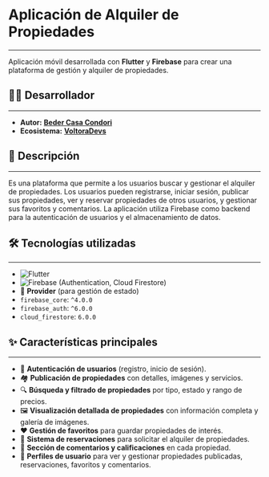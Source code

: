 # Aplicación de Alquiler de Propiedades

---

Aplicación móvil desarrollada con **Flutter** y **Firebase** para crear una plataforma de gestión y alquiler de propiedades.

## 👨‍💻 Desarrollador

---

-   **Autor:** **[Beder Casa Condori](https://www.linkedin.com/in/beder-danilo-casa-condori-85520217b/)**
-   **Ecosistema:** **[VoltoraDevs](https://voltoradevs.tech)**

## 📝 Descripción

---

Es una plataforma que permite a los usuarios buscar y gestionar el alquiler de propiedades. Los usuarios pueden registrarse, iniciar sesión, publicar sus propiedades, ver y reservar propiedades de otros usuarios, y gestionar sus favoritos y comentarios. La aplicación utiliza Firebase como backend para la autenticación de usuarios y el almacenamiento de datos.

## 🛠️ Tecnologías utilizadas

---

-   ![Flutter](https://img.shields.io/badge/Flutter-02569B?style=for-the-badge&logo=flutter&logoColor=white)
-   ![Firebase](https://img.shields.io/badge/Firebase-FFCA28?style=for-the-badge&logo=firebase&logoColor=black) (Authentication, Cloud Firestore)
-   🧩 **Provider** (para gestión de estado)
-   `firebase_core`: `^4.0.0`
-   `firebase_auth`: `^6.0.0`
-   `cloud_firestore`: `6.0.0`
## ✨ Características principales

---

-   🔑 **Autenticación de usuarios** (registro, inicio de sesión).
-   🏘️ **Publicación de propiedades** con detalles, imágenes y servicios.
-   🔍 **Búsqueda y filtrado de propiedades** por tipo, estado y rango de precios.
-   🖼️ **Visualización detallada de propiedades** con información completa y galería de imágenes.
-   ❤️ **Gestión de favoritos** para guardar propiedades de interés.
-   📅 **Sistema de reservaciones** para solicitar el alquiler de propiedades.
-   💬 **Sección de comentarios y calificaciones** en cada propiedad.
-   👤 **Perfiles de usuario** para ver y gestionar propiedades publicadas, reservaciones, favoritos y comentarios.